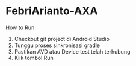 # FebriArianto-AXA
How to Run
1. Checkout git project di Android Studio
2. Tunggu proses sinkronisasi gradle
3. Pastikan AVD atau Device test telah terhubung
4. Klik tombol Run
